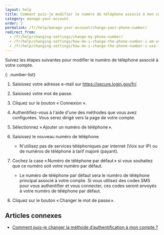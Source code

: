 ```yaml
---
layout: help
title: Comment puis-je modifier le numéro de téléphone associé à mon compte ?
category: manage-your-account
order: 2
permalink: /fr/help/manage-your-account/change-your-phone-number/
redirect_from:
  - /fr/help/changing-settings/change-my-phone-number/
  - /fr/help/changing-settings/how-do-i-change-the-phone-number-i-am-using-with-my-account/
  - /fr/help/changing-settings/how-do-i-change-the-phone-number-i-use-to-sign-in/
---
```


Suivez les étapes suivantes pour modifier le numéro de téléphone associé à votre compte.

{: .number-list}

1. Saisissez votre adresse e-mail sur <https://secure.login.gov/fr/>.

1. Saisissez votre mot de passe.

1. Cliquez sur le bouton « Connexion ».

1. Authentifiez-vous à l'aide d'une des méthodes que vous avez configurées. Vous serez dirigé vers la page de votre compte.

1. Sélectionnez « Ajouter un numéro de téléphone ».

1. Saisissez le nouveau numéro de téléphone.
   * N'utilisez pas de services téléphoniques par internet (Voix sur IP) ou de numéros de téléphone à tarif majoré (payant).

1. Cochez la case « Numéro de téléphone par défaut » si vous souhaitez que ce numéro soit votre numéro par défaut.
   * Le numéro de téléphone par défaut sera le numéro de téléphone principal associé à votre compte. Si vous utilisez des codes SMS pour vous authentifier et vous connecter, ces codes seront envoyés à votre numéro de téléphone par défaut.

1. Cliquez sur le bouton « Changer le mot de passe ».

## Articles connexes

* [Comment puis-je changer la méthode d’authentification à mon compte ?](/fr/help/manage-your-account/add-or-change-your-authentication-method/)
